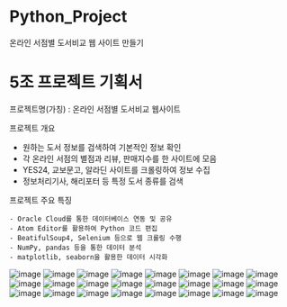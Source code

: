 # Python_Project
온라인 서점별 도서비교 웹 사이트 만들기

# 5조 프로젝트 기획서

  프로젝트명(가칭) : 온라인 서점별 도서비교 웹사이트

  프로젝트 개요

   - 원하는 도서 정보를 검색하여 기본적인 정보 확인
   - 각 온라인 서점의 별점과 리뷰, 판매지수를 한 사이트에 모음
   - YES24, 교보문고, 알라딘 사이트를 크롤링하여 정보 수집
   - 정보처리기사, 해리포터 등 특정 도서 종류를 검색
   
  프로젝트 주요 특징

    - Oracle Cloud를 통한 데이터베이스 연동 및 공유
    - Atom Editor를 활용하여 Python 코드 편집
    - BeatifulSoup4, Selenium 등으로 웹 크롤링 수행
    - NumPy, pandas 등을 통한 데이터 분석
    - matplotlib, seaborn을 활용한 데이터 시각화
![image](https://user-images.githubusercontent.com/84175581/125194898-3b1e3180-e28e-11eb-9385-a23c885e73b5.png)
![image](https://user-images.githubusercontent.com/84175581/125194899-3ce7f500-e28e-11eb-9276-c6dc25a6bf25.png)
![image](https://user-images.githubusercontent.com/84175581/125194878-2a6dbb80-e28e-11eb-8676-739b6aeed569.png)
![image](https://user-images.githubusercontent.com/84175581/125194880-2b065200-e28e-11eb-85d6-660c2ec157c7.png)
![image](https://user-images.githubusercontent.com/84175581/125194882-2c377f00-e28e-11eb-8f8f-d422803c3d5b.png)
![image](https://user-images.githubusercontent.com/84175581/125194883-2cd01580-e28e-11eb-8332-1dc61b8c69d9.png)
![image](https://user-images.githubusercontent.com/84175581/125194884-2e014280-e28e-11eb-87fc-4cb2149b29b4.png)
![image](https://user-images.githubusercontent.com/84175581/125194885-2fcb0600-e28e-11eb-9566-2587461b4089.png)
![image](https://user-images.githubusercontent.com/84175581/125194886-30fc3300-e28e-11eb-9198-ff881f6f337a.png)
![image](https://user-images.githubusercontent.com/84175581/125194889-322d6000-e28e-11eb-95c3-42e3040fe23f.png)
![image](https://user-images.githubusercontent.com/84175581/125194892-32c5f680-e28e-11eb-91dc-37944d9fd301.png)
![image](https://user-images.githubusercontent.com/84175581/125194893-335e8d00-e28e-11eb-988c-39f62a9c67ff.png)
![image](https://user-images.githubusercontent.com/84175581/125194894-335e8d00-e28e-11eb-92b6-08fef343a27c.png)
![image](https://user-images.githubusercontent.com/84175581/125194912-512bf200-e28e-11eb-8d0a-5a190e6bf266.png)
![image](https://user-images.githubusercontent.com/84175581/125194914-525d1f00-e28e-11eb-8822-17681dffbd2a.png)
![image](https://user-images.githubusercontent.com/84175581/125194915-538e4c00-e28e-11eb-874f-63467f2e4fd9.png)
![image](https://user-images.githubusercontent.com/84175581/125194999-a536d680-e28e-11eb-86c1-83ef5eaefe4a.png)
![image](https://user-images.githubusercontent.com/84175581/125194919-5721d300-e28e-11eb-8fb2-6dac7c361f26.png)
![image](https://user-images.githubusercontent.com/84175581/125194923-58eb9680-e28e-11eb-92ce-4e548a01fc17.png)
![image](https://user-images.githubusercontent.com/84175581/125194924-5a1cc380-e28e-11eb-87a0-b5218e85e1d6.png)
![image](https://user-images.githubusercontent.com/84175581/125194938-63a62b80-e28e-11eb-911d-15698c8f70c9.png)
![image](https://user-images.githubusercontent.com/84175581/125194939-643ec200-e28e-11eb-9177-bc6ba183ff10.png)
![image](https://user-images.githubusercontent.com/84175581/125194940-643ec200-e28e-11eb-84de-5370c12c54db.png)
![image](https://user-images.githubusercontent.com/84175581/125194943-64d75880-e28e-11eb-881f-1ba1548048a5.png)


